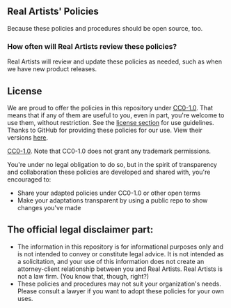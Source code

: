 ## Real Artists' Policies
Because these policies and procedures should be open source, too.

### How often will Real Artists review these policies?

Real Artists will review and update these policies as needed, such as when we have new product releases.

## License

We are proud to offer the policies in this repository under [CC0-1.0](#license). That means that if any of them are useful to you, even in part, you're welcome to use them, without restriction. See the [license section](#license) for use guidelines. Thanks to GitHub for providing these policies for our use. View their versions [here](https://github.com/github/site-policy).
 
[CC0-1.0](LICENSE.md). Note that CC0-1.0 does not grant any trademark permissions.

You're under no legal obligation to do so, but in the spirit of transparency and collaboration these policies are developed and shared with, you're encouraged to:

- Share your adapted policies under CC0-1.0 or other open terms
- Make your adaptations transparent by using a public repo to show changes you've made

## The official legal disclaimer part:

- The information in this repository is for informational purposes only and is not intended to convey or constitute legal advice. It is not intended as a solicitation, and your use of this information does not create an attorney-client relationship between you and Real Artists. Real Artists is not a law firm. (You know that, though, right?)
- These policies and procedures may not suit your organization's needs. Please consult a lawyer if you want to adopt these policies for your own uses.
